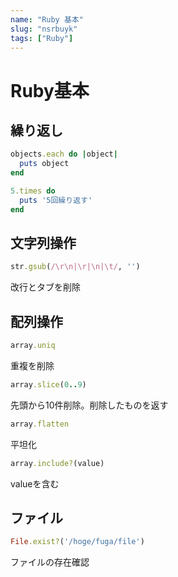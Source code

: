 ```yaml
---
name: "Ruby 基本"
slug: "nsrbuyk"
tags: ["Ruby"]
---
```


# Ruby基本

## 繰り返し

```ruby
objects.each do |object|
  puts object
end
```

```ruby
5.times do
  puts '5回繰り返す'
end
```


## 文字列操作

```ruby
str.gsub(/\r\n|\r|\n|\t/, '')
```

改行とタブを削除


## 配列操作

```ruby
array.uniq
```

重複を削除

```ruby
array.slice(0..9)
```

先頭から10件削除。削除したものを返す

```ruby
array.flatten
```

平坦化

```ruby
array.include?(value)
```

valueを含む


## ファイル

```ruby
File.exist?('/hoge/fuga/file')
```

ファイルの存在確認


